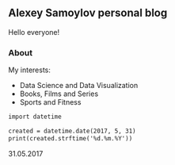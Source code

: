 ## Alexey Samoylov personal blog

Hello everyone!

### About

My interests:
- Data Science and Data Visualization
- Books, Films and Series
- Sports and Fitness

```markdown
import datetime

created = datetime.date(2017, 5, 31)
print(created.strftime('%d.%m.%Y'))
```
<h>31.05.2017</h>
